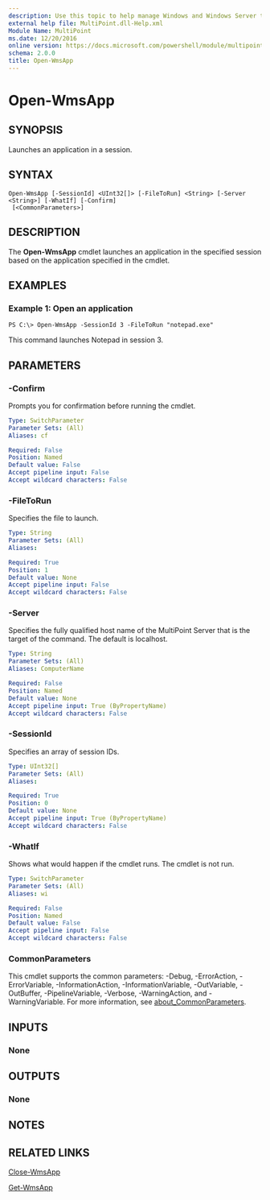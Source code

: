```yaml
---
description: Use this topic to help manage Windows and Windows Server technologies with Windows PowerShell.
external help file: MultiPoint.dll-Help.xml
Module Name: MultiPoint
ms.date: 12/20/2016
online version: https://docs.microsoft.com/powershell/module/multipoint/open-wmsapp?view=windowsserver2022-ps&wt.mc_id=ps-gethelp
schema: 2.0.0
title: Open-WmsApp
---
```


# Open-WmsApp

## SYNOPSIS
Launches an application in a session.

## SYNTAX

```
Open-WmsApp [-SessionId] <UInt32[]> [-FileToRun] <String> [-Server <String>] [-WhatIf] [-Confirm]
 [<CommonParameters>]
```

## DESCRIPTION
The **Open-WmsApp** cmdlet launches an application in the specified session based on the application specified in the cmdlet.

## EXAMPLES

### Example 1: Open an application
```
PS C:\> Open-WmsApp -SessionId 3 -FileToRun "notepad.exe"
```

This command launches Notepad in session 3.

## PARAMETERS

### -Confirm
Prompts you for confirmation before running the cmdlet.

```yaml
Type: SwitchParameter
Parameter Sets: (All)
Aliases: cf

Required: False
Position: Named
Default value: False
Accept pipeline input: False
Accept wildcard characters: False
```

### -FileToRun
Specifies the file to launch.

```yaml
Type: String
Parameter Sets: (All)
Aliases: 

Required: True
Position: 1
Default value: None
Accept pipeline input: False
Accept wildcard characters: False
```

### -Server
Specifies the fully qualified host name of the MultiPoint Server that is the target of the command.
The default is localhost.

```yaml
Type: String
Parameter Sets: (All)
Aliases: ComputerName

Required: False
Position: Named
Default value: None
Accept pipeline input: True (ByPropertyName)
Accept wildcard characters: False
```

### -SessionId
Specifies an array of session IDs.

```yaml
Type: UInt32[]
Parameter Sets: (All)
Aliases: 

Required: True
Position: 0
Default value: None
Accept pipeline input: True (ByPropertyName)
Accept wildcard characters: False
```

### -WhatIf
Shows what would happen if the cmdlet runs.
The cmdlet is not run.

```yaml
Type: SwitchParameter
Parameter Sets: (All)
Aliases: wi

Required: False
Position: Named
Default value: False
Accept pipeline input: False
Accept wildcard characters: False
```

### CommonParameters
This cmdlet supports the common parameters: -Debug, -ErrorAction, -ErrorVariable, -InformationAction, -InformationVariable, -OutVariable, -OutBuffer, -PipelineVariable, -Verbose, -WarningAction, and -WarningVariable. For more information, see [about_CommonParameters](https://go.microsoft.com/fwlink/?LinkID=113216).

## INPUTS

### None

## OUTPUTS

### None

## NOTES

## RELATED LINKS

[Close-WmsApp](./Close-WmsApp.md)

[Get-WmsApp](./Get-WmsApp.md)

